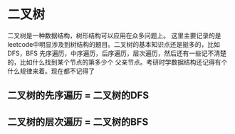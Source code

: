 # 二叉树
二叉树是一种数据结构，树形结构可以应用在众多问题上。
这里主要记录的是leetcode中明显涉及到树结构的题目。二叉树的基本知识点还是挺多的，比如DFS，BFS
先序遍历，中序遍历，后序遍历，层次遍历，然后还有一些记不清楚的，比如什么找到某个节点的第多少个
父亲节点。考研时学数据结构还记得有个什么规律来着。现在都不记得了
## 二叉树的先序遍历 = 二叉树的DFS


## 二叉树的层次遍历 = 二叉树的BFS


## 